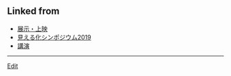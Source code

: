 ## Linked from

* [展示・上映](展示・上映.md)
* [見える化シンポジウム2019](見える化シンポジウム2019.md)
* [講演](講演.md)


----
[Edit](https://github.com/vitroid/vitroid.github.io/blob/master/MD/上映.md)
